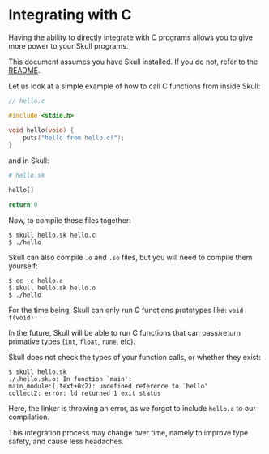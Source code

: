 # Integrating with C

Having the ability to directly integrate with C programs allows you to give more power to your Skull programs.

This document assumes you have Skull installed. If you do not, refer to the [README](/README.md#setup).

Let us look at a simple example of how to call C functions from inside Skull:

```c
// hello.c

#include <stdio.h>

void hello(void) {
	puts("hello from hello.c!");
}
```

and in Skull:

```python
# hello.sk

hello[]

return 0
```

Now, to compile these files together:

```
$ skull hello.sk hello.c
$ ./hello
```

Skull can also compile `.o` and `.so` files, but you will need to compile them yourself:

```
$ cc -c hello.c
$ skull hello.sk hello.o
$ ./hello
```

For the time being, Skull can only run C functions prototypes like: `void f(void)`

In the future, Skull will be able to run C functions that can pass/return primative types (`int`, `float`, `rune`, etc).

Skull does not check the types of your function calls, or whether they exist:

```
$ skull hello.sk
./.hello.sk.o: In function `main':
main_module:(.text+0x2): undefined reference to `hello'
collect2: error: ld returned 1 exit status
```

Here, the linker is throwing an error, as we forgot to include `hello.c` to our compilation.

This integration process may change over time, namely to improve type safety, and cause less headaches.